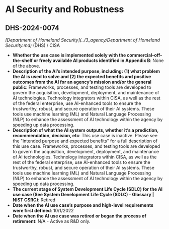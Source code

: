 # AI Security and Robustness
## DHS-2024-0074
_[Department of Homeland Security](../3_agency/Department of Homeland Security.md)_ (DHS) / CISA


+ **Whether the use case is implemented solely with the commercial-off-the-shelf or freely available AI products identified in Appendix B**: None of the above.
+ **Description of the AI’s intended purpose, including: (1) what problem the AI is used to solve and (2) the expected benefits and positive outcomes from the AI for an agency’s mission and/or the general public**: Frameworks, processes, and testing tools are developed to govern the acquisition, development, deployment, and maintenance of AI technologies. Technology integrators within CISA, as well as the rest of the federal enterprise, use AI-enhanced tools to ensure the trustworthy, robust, and secure operation of their AI systems. These tools use machine learning (ML) and Natural Language Processing (NLP) to enhance the assessment of AI technology within the agency by speeding up data processing.
+ **Description of what the AI system outputs, whether it’s a prediction, recommendation, decision, etc**: This use case is inactive. Please see the "intended purpose and expected benefits" for a full description of this use case.
Frameworks, processes, and testing tools are developed to govern the acquisition, development, deployment, and maintenance of AI technologies. Technology integrators within CISA, as well as the rest of the federal enterprise, use AI-enhanced tools to ensure the trustworthy, robust, and secure operation of their AI systems. These tools use machine learning (ML) and Natural Language Processing (NLP) to enhance the assessment of AI technology within the agency by speeding up data processing.
+ **The current stage of System Development Life Cycle (SDLC) for the AI use case (See System Development Life Cycle (SDLC) - Glossary | NIST CSRC)**: Retired
+ **Date when the AI use case’s purpose and high-level requirements were first defined**: 10/1/2022
+ **Date when the AI use case was retired or began the process of retirement**: N/A - Active as R&D only.